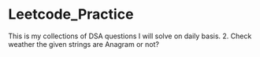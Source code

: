 # Leetcode_Practice
This is my collections of DSA questions I will solve on daily basis.
2. Check weather the given strings are Anagram or not?
